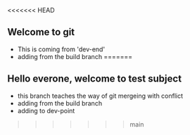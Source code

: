<<<<<<< HEAD
## Welcome to git

- This is coming from 'dev-end'
- adding from the build branch
=======
## Hello everone, welcome to test subject

- this branch teaches the way of git mergeing with conflict
- adding from the build branch
- adding to dev-point
>>>>>>> main
